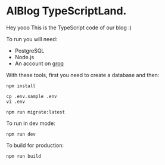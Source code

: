AIBlog TypeScriptLand.
===

Hey yooo
This is the TypeScript code of our blog :)

To run you will need:
- PostgreSQL
- Node.js
- An account on [groq](https://groq.com/)

With these tools, first you need to create a database and then:

```shell
npm install

cp .env.sample .env
vi .env

npm run migrate:latest
```

To run in dev mode:

```shell
npm run dev
```

To build for production:

```shell
npm run build
```
